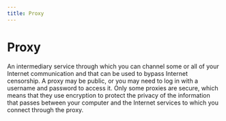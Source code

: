 ```yaml
---
title: Proxy
---
```

# Proxy

An intermediary service through which you can channel some or all of your Internet communication and that can be used to bypass Internet censorship. A proxy may be public, or you may need to log in with a username and password to access it. Only some proxies are secure, which means that they use encryption to protect the privacy of the information that passes between your computer and the Internet services to which you connect through the proxy.